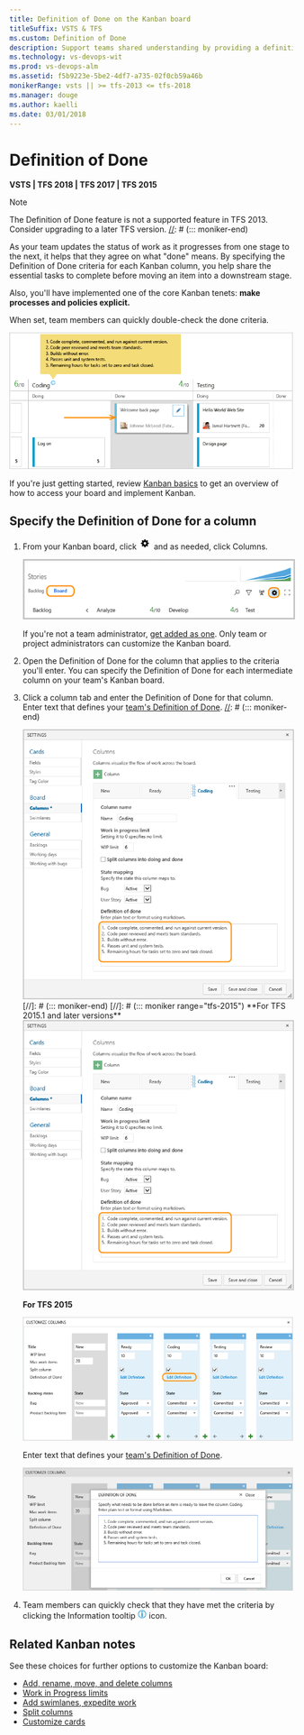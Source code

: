 ```yaml
---
title: Definition of Done on the Kanban board
titleSuffix: VSTS & TFS
ms.custom: Definition of Done
description: Support teams shared understanding by providing a definition for what "done" means for each column of the Kanban board  
ms.technology: vs-devops-wit
ms.prod: vs-devops-alm
ms.assetid: f5b9223e-5be2-4df7-a735-02f0cb59a46b
monikerRange: vsts || >= tfs-2013 <= tfs-2018
ms.manager: douge
ms.author: kaelli
ms.date: 03/01/2018
---
```



# Definition of Done

<b>VSTS | TFS 2018 | TFS 2017 | TFS 2015</b> 

[//]: # (::: moniker range="tfs-2013")
> [!NOTE]   
> The Definition of Done feature is not a supported feature in TFS 2013. Consider upgrading to a later TFS version. 
[//]: # (::: moniker-end)

[//]: # (::: moniker range="vsts || >= tfs-2015 <= tfs-2018")
As your team updates the status of work as it progresses from one stage to the next, it helps that they agree on what "done" means. By specifying the Definition of Done criteria for each Kanban column, you help share the essential tasks to complete before moving an item into a downstream stage. 

Also, you'll have implemented one of the core Kanban tenets: **make processes and policies explicit.**

When set, team members can quickly double-check the done criteria.

![Definition of Done](_img/ALM_DD_IntroImage.png)

If you're just getting started, review [Kanban basics](kanban-basics.md) to get an overview of how to access your board and implement Kanban.

## Specify the Definition of Done for a column
 
1. From your Kanban board, click ![settings icon](../_img/icons/team-settings-gear-icon.png) and as needed, click Columns.  

	<img src="../customize/_img/kanban-card-customize-open-settings.png" alt="Kanban board, open common configuration settings" style="border: 2px solid #C3C3C3;" />

	If you're not a team administrator, [get added as one](../scale/add-team-administrator.md). Only team or project administrators can customize the Kanban board.

2. Open the Definition of Done for the column that applies to the criteria you'll enter. You can specify the Definition of Done for each intermediate column on your team's Kanban board.

3. 	Click a column tab and enter the Definition of Done for that column. Enter text that defines your [team's Definition of Done](#definition-of-done). 
	[//]: # (::: moniker-end)

	[//]: # (::: moniker range="vsts || >= tfs-2017 <= tfs-2018")	
	<!---**VSTS and TFS 2017 and later versions**-->
 	<img src="_img/vso-kanban-board-definition-of-done-no-tags.png" alt="Kanban board, Coding column tab, Definition of done]" style="border: 1px solid #C3C3C3;" />  
	[//]: # (::: moniker-end)  
	[//]: # (::: moniker range="tfs-2015")  
	**For TFS 2015.1 and later versions**

 	<img src="_img/vso-kanban-board-definition-of-done-no-tags.png" alt="Kanban board, Coding column tab, Definition of done]" style="border: 1px solid #C3C3C3;" />  

	**For TFS 2015**

	![Edit Definition](_img/ALM_DD_EditDefinition.png)
	
	Enter text that defines your [team's Definition of Done](#definition-of-done).

	![Definition Text](_img/ALM_DD_DefinitionText.png)

	[//]: # (::: moniker-end)  
	[//]: # (::: moniker range="vsts || >= tfs-2015 <= tfs-2018")  
4. Team members can quickly check that they have met the criteria by clicking the Information tooltip ![Info Icon](_img/ALM_DD_InfoIcon.png) icon.


## Related Kanban notes
See these choices for further options to customize the Kanban board:

- [Add, rename, move, and delete columns ](add-columns.md)
- [Work in Progress limits](wip-limits.md)  
- [Add swimlanes, expedite work](expedite-work.md)
- [Split columns](split-columns.md) 
- [Customize cards ](../customize/customize-cards.md)


[//]: # (::: moniker-end)